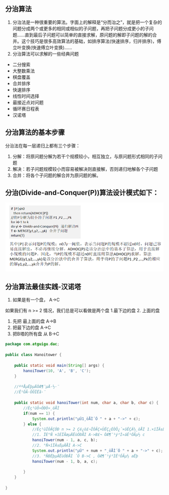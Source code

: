 
## 分治算法
1) 分治法是一种很重要的算法。字面上的解释是“分而治之”，就是把一个复杂的问题分成两个或更多的相同或相似的子问题，再把子问题分成更小的子问题……直到最后子问题可以简单的直接求解，原问题的解即子问题的解的合并。这个技巧是很多高效算法的基础，如排序算法(快速排序，归并排序)，傅立叶变换(快速傅立叶变换)……
2) 分治算法可以求解的一些经典问题
* 二分搜索
* 大整数乘法
* 棋盘覆盖
* 合并排序
* 快速排序
* 线性时间选择
* 最接近点对问题
* 循环赛日程表
* 汉诺塔

## 分治算法的基本步骤
分治法在每一层递归上都有三个步骤：
1) 分解：将原问题分解为若干个规模较小，相互独立，与原问题形式相同的子问题
2) 解决：若子问题规模较小而容易被解决则直接解，否则递归地解各个子问题
3) 合并：将各个子问题的解合并为原问题的解。

## 分治(Divide-and-Conquer(P))算法设计模式如下：

 ![image-1](images/1.png) 

 ## 分治算法最佳实践-汉诺塔

1) 如果是有一个盘， A->C

如果我们有 n >= 2 情况，我们总是可以看做是两个盘 1.最下边的盘 2. 上面的盘

1) 先把 最上面的盘 A->B
2) 把最下边的盘 A->C
3) 把B塔的所有盘 从 B->C  

````java
package com.atguigu.dac;

public class Hanoitower {

	public static void main(String[] args) {
		hanoiTower(10, 'A', 'B', 'C');
	}
	
	//ººÅµËþµÄÒÆ¶¯µÄ·½·¨
	//Ê¹ÓÃ·ÖÖÎËã·¨
	
	public static void hanoiTower(int num, char a, char b, char c) {
		//Èç¹ûÖ»ÓÐÒ»¸öÅÌ
		if(num == 1) {
			System.out.println("µÚ1¸öÅÌ´Ó " + a + "->" + c);
		} else {
			//Èç¹ûÎÒÃÇÓÐ n >= 2 Çé¿ö£¬ÎÒÃÇ×ÜÊÇ¿ÉÒÔ¿´×öÊÇÁ½¸öÅÌ 1.×îÏÂ±ßµÄÒ»¸öÅÌ 2. ÉÏÃæµÄËùÓÐÅÌ
			//1. ÏÈ°Ñ ×îÉÏÃæµÄËùÓÐÅÌ A->B£¬ ÒÆ¶¯¹ý³Ì»áÊ¹ÓÃµ½ c
			hanoiTower(num - 1, a, c, b);
			//2. °Ñ×îÏÂ±ßµÄÅÌ A->C
			System.out.println("µÚ" + num + "¸öÅÌ´Ó " + a + "->" + c);
			//3. °ÑBËþµÄËùÓÐÅÌ ´Ó B->C , ÒÆ¶¯¹ý³ÌÊ¹ÓÃµ½ aËþ  
			hanoiTower(num - 1, b, a, c);
			
		}
	}

}

````